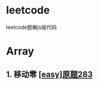 # leetcode
leetcode题解js版代码

# Array
## 1. 移动零 [[easy]原题283](https://leetcode-cn.com/problems/move-zeroes/)